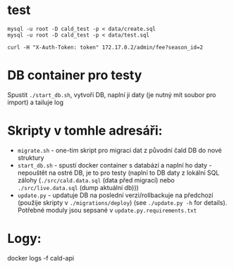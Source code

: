 # test
```
mysql -u root -D cald_test -p < data/create.sql
mysql -u root -D cald_test -p < data/test.sql

curl -H "X-Auth-Token: token" 172.17.0.2/admin/fee?season_id=2

```

# DB container pro testy
Spustit `./start_db.sh`, vytvoří DB, naplní ji daty (je nutný mít soubor pro import) a tailuje log

# Skripty v tomhle adresáři:
- `migrate.sh` - one-tim skript pro migraci dat z původní čald DB do nové struktury
- `start_db.sh` - spustí docker container s databází a naplní ho daty - nepouštět na ostré DB, je to pro testy (naplní to DB daty z lokální SQL zálohy (`./src/cald.data.sql` (data před migrací) nebo `./src/live.data.sql` (dump aktuální db)))
- `update.py` - updatuje DB na poslední verzi/rollbackuje na předchozí (použije skripty v `./migrations/deploy`) (see `./update.py -h` for details). Potřebné moduly jsou sepsané v `update.py.requirements.txt`

# Logy:
docker logs -f cald-api
